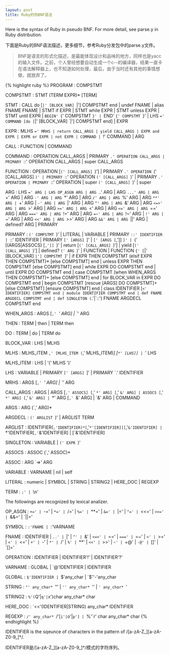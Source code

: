 ```yaml
---
layout: post
title: Ruby的伪BNF语法
---
```


Here is the syntax of Ruby in pseudo BNF. For more detail, see parse.y in Ruby distribution. 

下面是Ruby的BNF语法描述，更多细节，参考Ruby分发包中的parse.y文件。

> BNF是语言的形式化描述，是最能体现设计和品味的地方，同样也是yacc的输入文件。之前，个人曾经想要自动生成一个c--的编译器，结果一直卡在语法解释器上，也不知道如何处理，最后，由于当时还有其他的事情想做，就放弃了。

{% highlight ruby %}
PROGRAM		: COMPSTMT

COMPSTMT	: STMT (TERM EXPR)* [TERM]

STMT		: CALL do [`|' [BLOCK_VAR] `|'] COMPSTMT end
                | undef FNAME
		| alias FNAME FNAME
		| STMT if EXPR
		| STMT while EXPR
		| STMT unless EXPR
		| STMT until EXPR
                | `BEGIN' `{' COMPSTMT `}'
                | `END' `{' COMPSTMT `}'
                | LHS `=' COMMAND [do [`|' [BLOCK_VAR] `|'] COMPSTMT end]
		| EXPR

EXPR		: MLHS `=' MRHS
		| return CALL_ARGS
		| yield CALL_ARGS
		| EXPR and EXPR
		| EXPR or EXPR
		| not EXPR
		| COMMAND
		| `!' COMMAND
		| ARG

CALL		: FUNCTION
                | COMMAND

COMMAND		: OPERATION CALL_ARGS
		| PRIMARY `.' OPERATION CALL_ARGS
		| PRIMARY `::' OPERATION CALL_ARGS
		| super CALL_ARGS

FUNCTION        : OPERATION [`(' [CALL_ARGS] `)']
		| PRIMARY `.' OPERATION `(' [CALL_ARGS] `)'
		| PRIMARY `::' OPERATION `(' [CALL_ARGS] `)'
		| PRIMARY `.' OPERATION
		| PRIMARY `::' OPERATION
		| super `(' [CALL_ARGS] `)'
		| super

ARG		: LHS `=' ARG
		| LHS OP_ASGN ARG
		| ARG `..' ARG
		| ARG `...' ARG
		| ARG `+' ARG
		| ARG `-' ARG
		| ARG `*' ARG
		| ARG `/' ARG
		| ARG `%' ARG
		| ARG `**' ARG
		| `+' ARG
		| `-' ARG
		| ARG `|' ARG
		| ARG `^' ARG
		| ARG `&' ARG
		| ARG `<=>' ARG
		| ARG `>' ARG
		| ARG `>=' ARG
		| ARG `<' ARG
		| ARG `<=' ARG
		| ARG `==' ARG
		| ARG `===' ARG
		| ARG `!=' ARG
		| ARG `=~' ARG
		| ARG `!~' ARG
		| `!' ARG
		| `~' ARG
		| ARG `<<' ARG
		| ARG `>>' ARG
		| ARG `&&' ARG
		| ARG `||' ARG
		| defined? ARG
		| PRIMARY

PRIMARY		: `(' COMPSTMT `)'
		| LITERAL
		| VARIABLE
		| PRIMARY `::' IDENTIFIER
		| `::' IDENTIFIER
		| PRIMARY `[' [ARGS] `]'
		| `[' [ARGS [`,']] `]'
		| `{' [(ARGS|ASSOCS) [`,']] `}'
		| return [`(' [CALL_ARGS] `)']
		| yield [`(' [CALL_ARGS] `)']
		| defined? `(' ARG `)'
                | FUNCTION
		| FUNCTION `{' [`|' [BLOCK_VAR] `|'] COMPSTMT `}'
		| if EXPR THEN
		  COMPSTMT
		  (elsif EXPR THEN COMPSTMT)*
		  [else COMPSTMT]
		  end
		| unless EXPR THEN
		  COMPSTMT
		  [else COMPSTMT]
		  end
		| while EXPR DO COMPSTMT end
		| until EXPR DO COMPSTMT end
		| case COMPSTMT
		  (when WHEN_ARGS THEN COMPSTMT)+
		  [else COMPSTMT]
		  end
		| for BLOCK_VAR in EXPR DO
		  COMPSTMT
		  end
		| begin
		  COMPSTMT
		  [rescue [ARGS] DO COMPSTMT]+
		  [else COMPSTMT]
		  [ensure COMPSTMT]
		  end
		| class IDENTIFIER [`<' IDENTIFIER]
		  COMPSTMT
		  end
		| module IDENTIFIER
		  COMPSTMT
		  end
		| def FNAME ARGDECL
		  COMPSTMT
		  end
		| def SINGLETON (`.'|`::') FNAME ARGDECL
		  COMPSTMT
		  end

WHEN_ARGS	: ARGS [`,' `*' ARG]
		| `*' ARG

THEN		: TERM
		| then
		| TERM then

DO		: TERM
		| do
		| TERM do

BLOCK_VAR	: LHS
		| MLHS

MLHS		: MLHS_ITEM `,' [MLHS_ITEM (`,' MLHS_ITEM)*] [`*' [LHS]]
                | `*' LHS

MLHS_ITEM	: LHS
		| '(' MLHS ')'

LHS		: VARIABLE
		| PRIMARY `[' [ARGS] `]'
		| PRIMARY `.' IDENTIFIER

MRHS		: ARGS [`,' `*' ARG]
		| `*' ARG

CALL_ARGS	: ARGS
		| ARGS [`,' ASSOCS] [`,' `*' ARG] [`,' `&' ARG]
		| ASSOCS [`,' `*' ARG] [`,' `&' ARG]
		| `*' ARG [`,' `&' ARG]
		| `&' ARG
		| COMMAND

ARGS 		: ARG (`,' ARG)*

ARGDECL		: `(' ARGLIST `)'
		| ARGLIST TERM

ARGLIST		: IDENTIFIER(`,'IDENTIFIER)*[`,'`*'[IDENTIFIER]][`,'`&'IDENTIFIER]
		| `*'IDENTIFIER[`,'`&'IDENTIFIER]
		| [`&'IDENTIFIER]

SINGLETON	: VARIABLE
		| `(' EXPR `)'

ASSOCS		: ASSOC (`,' ASSOC)*

ASSOC		: ARG `=>' ARG

VARIABLE	: VARNAME
		| nil
		| self

LITERAL		: numeric
		| SYMBOL
		| STRING
		| STRING2
		| HERE_DOC
		| REGEXP

TERM		: `;'
		| `\n'

The followings are recognized by lexical analizer.


OP_ASGN		: `+=' | `-=' | `*=' | `/=' | `%=' | `**='
		| `&=' | `|=' | `^=' | `<<=' | `>>='
		| `&&=' | `||='

SYMBOL		: `:'FNAME
		| `:'VARNAME

FNAME		: IDENTIFIER | `..' | `|' | `^' | `&'
		| `<=>' | `==' | `===' | `=~'
                | `>' | `>=' | `<' | `<='
		| `+' | `-' | `*' | `/' | `%' | `**'
		| `<<' | `>>' | `~'
                | `+@' | `-@' | `[]' | `[]='

OPERATION       : IDENTIFIER
                | IDENTIFIER'!'
                | IDENTIFIER'?'

VARNAME		: GLOBAL
		| `@'IDENTIFIER
		| IDENTIFIER

GLOBAL		: `$'IDENTIFIER
		| `$'any_char
		| `$''-'any_char

STRING		: `"' any_char* `"'
		| `'' any_char* `''
		| ``' any_char* ``'

STRING2		: `%'(`Q'|`q'|`x')char any_char* char

HERE_DOC        : `<<'(IDENTIFIER|STRING)
                  any_char*
                  IDENTIFIER

REGEXP		: `/' any_char* `/'[`i'|`o'|`p']
		| `%'`r' char any_char* char
{% endhighlight %}

IDENTIFIER is the sqeunce of characters in the pattern of /[a-zA-Z_][a-zA-Z0-9_]*/.

IDENTIFIER是/[a-zA-Z_][a-zA-Z0-9_]*/模式的字符序列。
